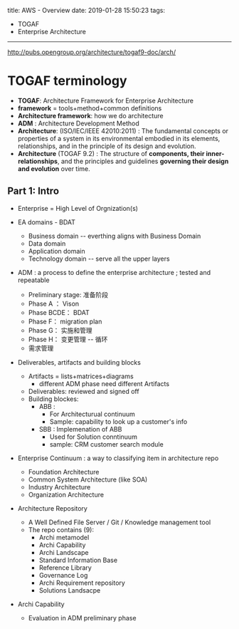 title: AWS - Overview
date: 2019-01-28 15:50:23
tags:
- TOGAF
- Enterprise Architecture
---

>
http://pubs.opengroup.org/architecture/togaf9-doc/arch/


# TOGAF terminology

* __TOGAF__: Architecture Framework for Enterprise Architecture
* __framework__ = tools+method+common definitions
* __Architecture framework__: how we do architecture
* __ADM__ : Architecture Development Method
* __Architecture__: (ISO/IEC/IEEE 42010:2011) : The fundamental concepts or properties of a system in its environmental embodied in its elements, relationships, and in the principle of its design and evolution.
* __Architecture__ (TOGAF 9.2) : The structure of __components, their inner-relationships__, and the principles and guidelines __governing their design and evolution__ over time.

## Part 1: Intro

* Enterprise = High Level of Orgnization(s)
* EA domains - BDAT   
  * Business domain -- everthing aligns with Business Domain
  * Data domain
  * Application domain
  * Technology domain -- serve all the upper layers

* ADM : a process to define the enterprise architecture ; tested and repeatable
  * Preliminary stage: 准备阶段
  * Phase A ： Vison
  * Phase BCDE： BDAT
  * Phase F： migration plan
  * Phase G： 实施和管理
  * Phase H： 变更管理 -- 循环
  * 需求管理

* Deliverables, artifacts and building blocks
  * Artifacts = lists+matrices+diagrams
    * different ADM phase need different Artifacts
  * Deliverables: reviewed and signed off  
  * Building blockes:
     * ABB :
        * For Architecturual continuum
        * Sample: capability to look up a customer's info
     * SBB : Implemenation of ABB
        * Used for Solution conntinuum
        * sample: CRM customer search module

* Enterprise Continuum : a way to classifying item in architecture repo
    * Foundation Architecture
    * Common System Architecture  (like SOA)
    * Industry Architecture
    * Organization Architecture

* Architecture Repository
    * A Well Defined File Server / Git  / Knowledge management tool
    * The repo contains (9):
        * Archi metamodel
        * Archi Capability
        * Archi Landscape
        * Standard Information Base
        * Reference Library
        * Governance Log
        * Archi Requirement repository
        * Solutions Landsacpe

* Archi Capability
    * Evaluation in ADM preliminary phase
